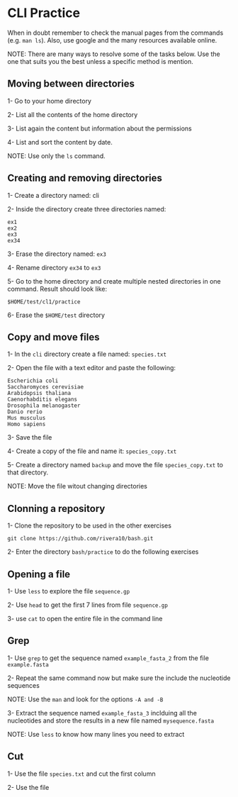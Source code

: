 # CLI Practice

When in doubt remember to check the manual pages from the commands (e.g. `man ls`). Also, use google and the many resources available online.

NOTE: There are many ways to resolve some of the tasks below. Use the one that suits you the best unless a specific method is mention.

## Moving between directories

1- Go to your home directory

2- List all the contents of the home directory

3- List again the content but information about the permissions

4- List and sort the content by date.

NOTE: Use only the `ls` command.

## Creating and removing directories

1- Create a directory named: cli

2- Inside the directory create three directories named:
```
ex1
ex2
ex3
ex34
```

3- Erase the directory named: `ex3`

4- Rename directory `ex34` to `ex3`

5- Go to the home directory and create multiple nested directories in one command. Result should look like:
```
$HOME/test/cl1/practice
```

6- Erase the `$HOME/test` directory

## Copy and move files

1- In the `cli` directory create a file named: `species.txt`

2- Open the file with a text editor and paste the following:
```
Escherichia coli
Saccharomyces cerevisiae
Arabidopsis thaliana
Caenorhabditis elegans
Drosophila melanogaster
Danio rerio
Mus musculus
Homo sapiens
```

3- Save the file

4- Create a copy of the file and name it: `species_copy.txt`

5- Create a directory named `backup` and move the file `species_copy.txt` to that directory.

NOTE: Move the file witout changing directories

## Clonning a repository

1- Clone the repository to be used in the other exercises
```
git clone https://github.com/rivera10/bash.git
```

2- Enter the directory `bash/practice` to do the following exercises


## Opening a file

1- Use `less` to explore the file `sequence.gp`

2- Use `head` to get the first 7 lines from file `sequence.gp`

3- use `cat` to open the entire file in the command line

## Grep

1- Use `grep` to get the sequence named `example_fasta_2` from the file `example.fasta`

2- Repeat the same command now but make sure the include the nucleotide sequences

NOTE: Use the `man` and look for the options `-A and -B`


3- Extract the sequence named `example_fasta_3` inclduing all the nucleotides and store the results in a new file named `mysequence.fasta`

NOTE: Use `less` to know how many lines you need to extract


## Cut

1- Use the file `species.txt` and cut the first column


2- Use the file
